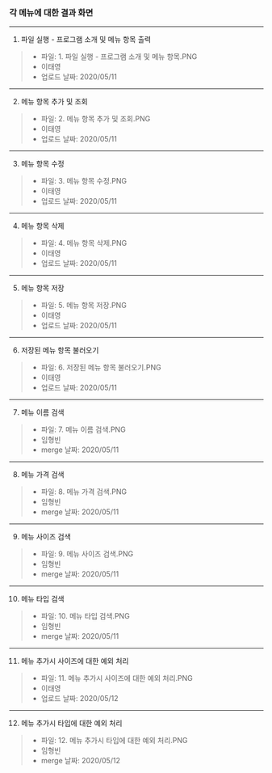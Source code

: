 ### 각 메뉴에 대한 결과 화면

---
1. 파일 실행 - 프로그램 소개 및 메뉴 항목 출력
>    * 파일: 1. 파일 실행 - 프로그램 소개 및 메뉴 항목.PNG
>    * 이태영
>    * 업로드 날짜: 2020/05/11

---
2. 메뉴 항목 추가 및 조회
>    * 파일: 2. 메뉴 항목 추가 및 조회.PNG
>    * 이태영
>    * 업로드 날짜: 2020/05/11

---
3. 메뉴 항목 수정
>    * 파일: 3. 메뉴 항목 수정.PNG
>    * 이태영
>    * 업로드 날짜: 2020/05/11

---
4. 메뉴 항목 삭제
>    * 파일: 4. 메뉴 항목 삭제.PNG
>    * 이태영
>    * 업로드 날짜: 2020/05/11

---
5. 메뉴 항목 저장
>    * 파일: 5. 메뉴 항목 저장.PNG
>    * 이태영
>    * 업로드 날짜: 2020/05/11

---
6. 저장된 메뉴 항목 불러오기
>    * 파일: 6. 저장된 메뉴 항목 불러오기.PNG
>    * 이태영
>    * 업로드 날짜: 2020/05/11

---
7. 메뉴 이름 검색
>    * 파일: 7. 메뉴 이름 검색.PNG
>    * 임형빈
>    * merge 날짜: 2020/05/11

---
8. 메뉴 가격 검색
>    * 파일: 8. 메뉴 가격 검색.PNG
>    * 임형빈
>    * merge 날짜: 2020/05/11

---
9. 메뉴 사이즈 검색
>    * 파일: 9. 메뉴 사이즈 검색.PNG
>    * 임형빈
>    * merge 날짜: 2020/05/11

---
10. 메뉴 타입 검색
>    * 파일: 10. 메뉴 타입 검색.PNG
>    * 임형빈
>    * merge 날짜: 2020/05/11

---
11. 메뉴 추가시 사이즈에 대한 예외 처리
>    * 파일: 11. 메뉴 추가시 사이즈에 대한 예외 처리.PNG
>    * 이태영
>    * 업로드 날짜: 2020/05/12

---
12. 메뉴 추가시 타입에 대한 예외 처리
>    * 파일: 12. 메뉴 추가시 타입에 대한 예외 처리.PNG
>    * 임형빈
>    * merge 날짜: 2020/05/12
